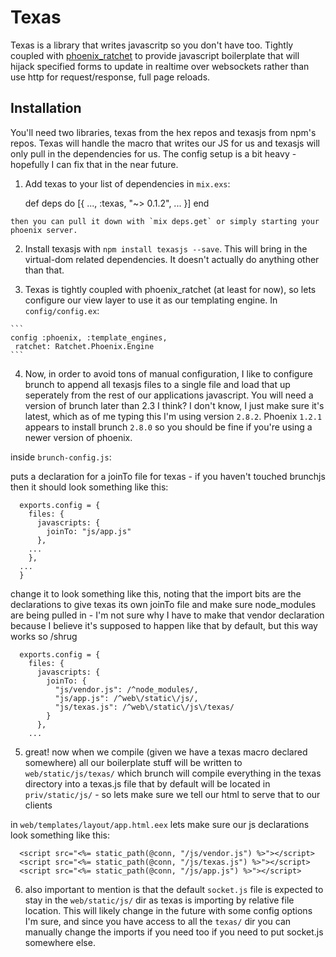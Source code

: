 # Texas

Texas is a library that writes javascritp so you don't have too.  Tightly coupled with [phoenix_ratchet](https://github.com/iamvery/phoenix_ratchet) to provide javascript boilerplate that will hijack specified forms to update in realtime over websockets rather than use http for request/response, full page reloads.

## Installation

You'll need two libraries, texas from the hex repos and texasjs from npm's repos.  Texas will handle the macro that writes our JS for us and texasjs will only pull in the dependencies for us. The config setup is a bit heavy - hopefully I can fix that in the near future.

  1. Add texas to your list of dependencies in `mix.exs`:

        def deps do
          [{
            ...,
            :texas, "~> 0.1.2",
            ...
          }]
        end

    then you can pull it down with `mix deps.get` or simply starting your phoenix server.

  2. Install texasjs with `npm install texasjs --save`.  This will bring in the virtual-dom related dependencies.  It doesn't actually do anything other than that.

  3. Texas is tightly coupled with phoenix_ratchet (at least for now), so lets configure our view layer to use it as our templating engine.  In `config/config.ex`:

    ```
    config :phoenix, :template_engines,
     ratchet: Ratchet.Phoenix.Engine
    ```

  4. Now, in order to avoid tons of manual configuration, I like to configure brunch to append all texasjs files to a single file and load that up seperately from the rest of our applications javascript.  You will need a version of brunch later than 2.3 I think?  I don't know, I just make sure it's latest, which as of me typing this I'm using version `2.8.2`.  Phoenix `1.2.1` appears to install brunch `2.8.0` so you should be fine if you're using a newer version of phoenix.

  inside `brunch-config.js`:

  puts a declaration for a joinTo file for texas - if you haven't touched brunchjs then it should look something like this:

  ```
    exports.config = {
      files: {
        javascripts: {
          joinTo: "js/app.js"
        },
      ...
      },
    ...
    }
  ```

  change it to look something like this, noting that the import bits are the declarations to give texas its own joinTo file and make sure node_modules are being pulled in  - I'm not sure why I have to make that vendor declaration because I believe it's supposed to happen like that by default, but this way works so /shrug

  ```
    exports.config = {
      files: {
        javascripts: {
          joinTo: {
            "js/vendor.js": /^node_modules/,
            "js/app.js": /^web\/static\/js/,
            "js/texas.js": /^web\/static\/js\/texas/
          }
        },
      ...
  ```

  5.  great! now when we compile (given we have a texas macro declared somewhere) all our boilerplate stuff will be written to `web/static/js/texas/` which brunch will compile everything in the texas directory into a texas.js file that by default will be located in `priv/static/js/` - so lets make sure we tell our html to serve that to our clients

  in `web/templates/layout/app.html.eex` lets make sure our js declarations look something like this:

  ```
    <script src="<%= static_path(@conn, "/js/vendor.js") %>"></script>
    <script src="<%= static_path(@conn, "/js/texas.js") %>"></script>
    <script src="<%= static_path(@conn, "/js/app.js") %>"></script>
  ```

  6. also important to mention is that the default `socket.js` file is expected to stay in the `web/static/js/` dir as texas is importing by relative file location.  This will likely change in the future with some config options I'm sure, and since you have access to all the `texas/` dir you can manually change the imports if you need too if you need to put socket.js somewhere else.
